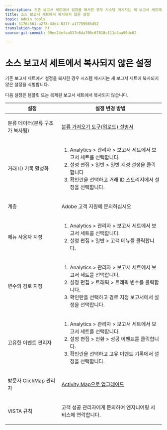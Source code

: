 ```yaml
---
description: 기존 보고서 세트에서 설정을 복사한 경우 시스템 메시지는 새 보고서 세트에 복사되지 않은 설정을 식별합니다.
title: 소스 보고서 세트에서 복사되지 않은 설정
topic: Admin tools
uuid: 5176c561-a278-43e4-837f-a17759985d52
translation-type: ht
source-git-commit: 99ee24efaa517e8da700c67818c111c4aa90dc02

---
```



# 소스 보고서 세트에서 복사되지 않은 설정

기존 보고서 세트에서 설정을 복사한 경우 시스템 메시지는 새 보고서 세트에 복사되지 않은 설정을 식별합니다.

다음 설정은 템플릿 또는 복제된 보고서 세트에서 복사되지 않습니다.

<table id="table_9774249E3D804E7D97F12B88E26F9066"> 
 <thead> 
  <tr> 
   <th colname="col1" class="entry"> 설정 </th> 
   <th colname="col2" class="entry"> 설정 변경 방법 </th> 
  </tr>
 </thead>
 <tbody> 
  <tr> 
   <td colname="col1"> <p>분류 데이터(분류 구조가 복사됨) </p> </td> 
   <td colname="col2"> <p><a href="https://marketing.adobe.com/resources/help/ko_KR/reference/c_working_with_saint.html"> 분류 가져오기 도구(업로드) 설명서</a> </p> </td> 
  </tr> 
  <tr> 
   <td colname="col1"> <p>거래 ID 기록 활성화 </p> </td> 
   <td colname="col2"> 
    <ol id="ol_4F3028A440C94447890498CF2E64C15B"> 
     <li id="li_243C7F7DF3074F7FB9893BEFDA8B0732"> <span class="uicontrol"> Analytics</span> &gt; <span class="uicontrol">관리자</span> &gt; <span class="uicontrol">보고서 세트</span>에서 보고서 세트를 선택합니다. </li> 
     <li id="li_357D06A1F528473CBA07D4C840BE95D9"><span class="uicontrol">설정 편집</span> &gt; <span class="uicontrol">일반</span> &gt; <span class="uicontrol">일반 계정 설정</span>을 클릭합니다 </li> 
     <li id="li_9E0B7A9542864399AFDD5D422F7D6C22">확인란을 선택하고 <span class="uicontrol">거래 ID 스토리지</span>에서 설정을 선택합니다. </li> 
    </ol> </td> 
  </tr> 
  <tr> 
   <td colname="col1"> <p>계층 </p> </td> 
   <td colname="col2"> <p>Adobe 고객 지원에 문의하십시오 </p> </td> 
  </tr> 
  <tr> 
   <td colname="col1"> <p>메뉴 사용자 지정 </p> </td> 
   <td colname="col2"> 
    <ol id="ol_A3277C5843704DEA902DF030099E9227"> 
     <li id="li_8B3A5974466C4D9D9A3D3D0C6A30F414"><span class="uicontrol"> Analytics</span> &gt; <span class="uicontrol">관리자</span> &gt; <span class="uicontrol">보고서 세트</span>에서 보고서 세트를 선택합니다. </li> 
     <li id="li_1B44AFD4026346698F3CB75E2CBF1959"><span class="uicontrol">설정 편집</span> &gt; <span class="uicontrol">일반</span> &gt; <span class="uicontrol">고객 메뉴</span>를 클릭합니다. </li> 
    </ol> </td> 
  </tr> 
  <tr> 
   <td colname="col1"> <p>변수의 경로 지정 </p> </td> 
   <td colname="col2"> 
    <ol id="ol_903A5FEF5B9847929BBB514A481F6E22"> 
     <li id="li_E352211ABD3245EC8C06313221BA4B36"><span class="uicontrol"> Analytics</span> &gt; <span class="uicontrol">관리자</span> &gt; <span class="uicontrol">보고서 세트</span>에서 보고서 세트를 선택합니다. </li> 
     <li id="li_B19C4112D57D4D329A0774EBB345473B"><span class="uicontrol">설정 편집</span> &gt; <span class="uicontrol">트래픽</span> &gt; <span class="uicontrol">트래픽 변수</span>를 클릭합니다. </li> 
     <li id="li_B1CED2EC85FE4A8EB7D95076040B35E1">확인란을 선택하고 <span class="uicontrol">경로 지정 보고서</span>에서 설정을 선택합니다. </li> 
    </ol> </td> 
  </tr> 
  <tr> 
   <td colname="col1"> <p>고유한 이벤트 관리자 </p> </td> 
   <td colname="col2"> 
    <ol id="ol_4A303E54A155471DA2B91A9504A3EB75"> 
     <li id="li_A09C8947BD2B4F40ABA039DA9BBA629A"><span class="uicontrol"> Analytics</span> &gt; <span class="uicontrol">관리자</span> &gt; <span class="uicontrol">보고서 세트</span>에서 보고서 세트를 선택합니다. </li> 
     <li id="li_052D8FF2347141F0A50FBCFDC37DB957"><span class="uicontrol">설정 편집</span> &gt; <span class="uicontrol">전환</span> &gt; <span class="uicontrol">성공 이벤트</span>를 클릭합니다. </li> 
     <li id="li_F224713229D74D9BB5BEEE30BF2C7343">확인란을 선택하고 <span class="uicontrol">고유 이벤트 기록</span>에서 설정을 선택합니다. </li> 
    </ol> </td> 
  </tr> 
  <tr> 
   <td colname="col1"> <p>방문자 ClickMap 관리자 </p> </td> 
   <td colname="col2"> <p><a href="https://marketing.adobe.com/resources/help/ko_KR/analytics/activitymap/activitymap-enable.html"> Activity Map으로 업그레이드</a> </p> </td> 
  </tr> 
  <tr> 
   <td colname="col1"> <p>VISTA 규칙 </p> </td> 
   <td colname="col2"> <p>고객 성공 관리자에게 문의하여 엔지니어링 서비스에 연락합니다. </p> </td> 
  </tr> 
 </tbody> 
</table>

